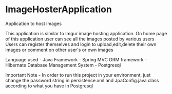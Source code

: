 # ImageHosterApplication
Application to host images

This application is similar to Imgur image hosting application.
On home page of this application user can see all the images posted by various users
Users can register themselves and login to upload,edit,delete their own images or comment on other user's or own images

Language used - Java
Framework - Spring MVC
ORM framework - Hibernate
Database Management System - Postgresql

Important Note - In order to run this project in your environment, just change the password string in persistence.xml and JpaConfig.java class 
according to what you have in Postgresql
